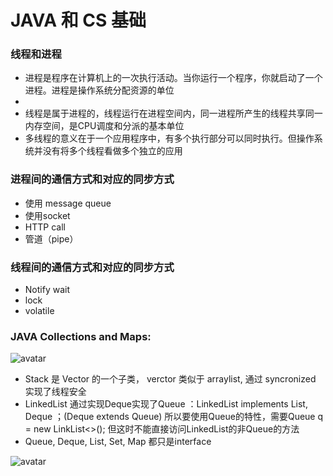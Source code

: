 # JAVA 和 CS 基础



### 线程和进程

  - 进程是程序在计算机上的一次执行活动。当你运行一个程序，你就启动了一个进程。进程是操作系统分配资源的单位
  -
  - 线程是属于进程的，线程运行在进程空间内，同一进程所产生的线程共享同一内存空间，是CPU调度和分派的基本单位
  - 多线程的意义在于一个应用程序中，有多个执行部分可以同时执行。但操作系统并没有将多个线程看做多个独立的应用

### 进程间的通信方式和对应的同步方式

  - 使用 message queue
  - 使用socket
  - HTTP call
  - 管道（pipe）

### 线程间的通信方式和对应的同步方式
  - Notify wait
  - lock
  - volatile


### JAVA Collections and Maps:
  ![avatar](https://upload-images.jianshu.io/upload_images/3110311-9f59b74d0239843f.jpg)
  
  - Stack 是 Vector 的一个子类， verctor 类似于 arraylist, 通过 syncronized 实现了线程安全 
  - LinkedList 通过实现Deque实现了Queue ：LinkedList implements List<E>, Deque<E> ；(Deque extends Queue) 所以要使用Queue的特性，需要Queue q = new LinkList<>(); 但这时不能直接访问LinkedList的非Queue的方法
  - Queue, Deque, List, Set, Map 都只是interface
  
  ![avatar](https://ask.qcloudimg.com/http-save/yehe-3170721/7wo9hg4rer.png)
  







``` 

